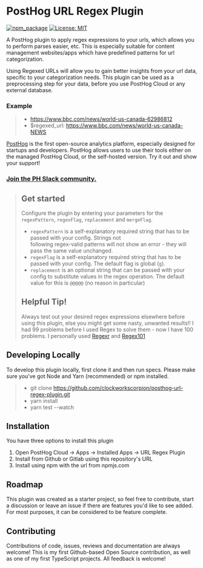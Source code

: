 # PostHog URL Regex Plugin

[![npm_package](https://img.shields.io/npm/v/posthog-url-regex-plugin?style=flat-square)](https://www.npmjs.com/package/posthog-url-regex-plugin)
[![License: MIT](https://img.shields.io/badge/License-MIT-red.svg?style=flat-square)](https://opensource.org/licenses/MIT)


A PostHog plugin to apply regex expressions to your urls, which allows you to perform parses easier, etc. This is especially suitable for content management websites/apps which have predefined patterns for url categorization.

Using Regexed URLs will allow you to gain better insights from your url data, specific to your categorization needs. This plugin can be used as a preprocessing step for your data, before you use PostHog Cloud or any external database.

### Example
> - https://www.bbc.com/news/world-us-canada-62986812
> - $regexed_url: https://www.bbc.com/news/world-us-canada-NEWS

[PostHog](https://posthog.com/) is the first open-source analytics platform, especially designed for startups and developers. PostHog allows users to use their tools either on the managed PostHog Cloud, or the self-hosted version. Try it out and show your support!

### [Join the PH Slack community.](https://join.slack.com/t/posthogusers/shared_invite/enQtOTY0MzU5NjAwMDY3LTc2MWQ0OTZlNjhkODk3ZDI3NDVjMDE1YjgxY2I4ZjI4MzJhZmVmNjJkN2NmMGJmMzc2N2U3Yjc3ZjI5NGFlZDQ)

>
> ## Get started
>
> Configure the plugin by entering your parameters for the `regexPattern`, `regexFlag`, `replacement` and `mergeFlag`.
> - `regexPattern` is a self-explanatory required string that has to be passed with your config. Strings not  
> following regex-valid patterns will not show an error - they will pass the same value unchanged.
> - `regexFlag` is a self-explanatory required string that has to be passed with your config. The default flag is
> global (`g`).
> - `replacement` is an optional string that can be passed with your config to substitute values in the regex operation.
> The default value for this is `@@@@@` (no reason in particular)
>
> ## Helpful Tip!
> Always test out your desired regex expressions elsewhere before using this plugin, else you might get some nasty,
> unwanted results!! I had 99 problems before I used Regex to solve them - now I have 100 problems. I personally used 
> [Regexr](https://regexr.com/) and [Regex101](https://regex101.com/)

## Developing Locally

To develop this plugin locally, first clone it and then run specs. Please make sure you've got Node and Yarn (recommended) or npm installed.

> - git clone https://github.com/clockworkscorpion/posthog-url-regex-plugin.git
> - yarn install
> - yarn test --watch

## Installation

You have three options to install this plugin
1. Open PostHog Cloud -> Apps -> Installed Apps -> URL Regex Plugin
2. Install from Github or Gitlab using this repository's URL
3. Install using npm with the url from npmjs.com

## Roadmap

This plugin was created as a starter project, so feel free to contribute, start a discussion or leave an issue if there are features you'd like to see added. For most purposes, it can be considered to be feature complete.

## Contributing

Contributions of code, issues, reviews and documentation are always welcome! This is my first Github-based Open Source contribution, as well as one of my first TypeScript projects. All feedback is welcome!

